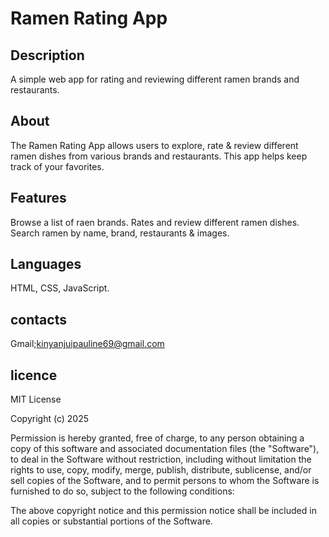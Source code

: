 # Ramen Rating App

## Description

A simple web app for rating and reviewing different ramen brands and restaurants.
## About
The Ramen Rating App allows users to explore, rate & review different ramen dishes from various brands and restaurants. This app helps keep track of your favorites.
## Features
Browse a list of raen brands.
Rates and review different ramen dishes.
Search ramen by name, brand, restaurants & images.
## Languages
HTML, CSS, JavaScript.
## contacts

Gmail;kinyanjuipauline69@gmail.com
## licence

MIT License

Copyright (c) 2025

Permission is hereby granted, free of charge, to any person obtaining a copy of this software and associated documentation files (the "Software"), to deal in the Software without restriction, including without limitation the rights to use, copy, modify, merge, publish, distribute, sublicense, and/or sell copies of the Software, and to permit persons to whom the Software is furnished to do so, subject to the following conditions:

The above copyright notice and this permission notice shall be included in all copies or substantial portions of the Software.
